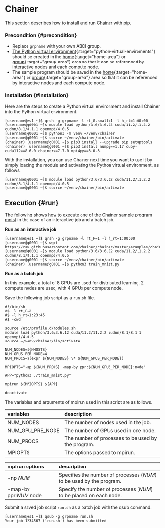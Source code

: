 # Chainer

This section describes how to install and run [Chainer](https://chainer.org/) with pip.

### Precondition {#precondition}

- Replace `grpname` with your own ABCI group.
- [The Python virtual environment](/06/#python-virtual-environments){:target="python-virtual-enviroments"} should be created in the [home](/04/#home-area){:target="home-area"} or [group](/04/#group-area){:target="group-area"} area so that it can be referenced by interactive nodes and each compute node.
- The sample program should be saved in the [home](/04/#home-area){:target="home-area"} or [group](/04/#group-area){:target="group-area"} area so that it can be referenced by interactive nodes and each compute node.

### Installation {#installation}

Here are the steps to create a Python virtual environment and install Chainer into the Python virtual environment.

```
[username@es1 ~]$ qrsh -g grpname -l rt_G.small=1 -l h_rt=1:00:00
[username@g0001 ~]$ module load python/3.6/3.6.12 cuda/11.2/11.2.2 cudnn/8.1/8.1.1 openmpi/4.0.5
[username@g0001 ~]$ python3 -m venv ~/venv/chainer
[username@g0001 ~]$ source ~/venv/chainer/bin/activate
(chainer) [username@g0001 ~]$ pip3 install --upgrade pip setuptools
(chainer) [username@g0001 ~]$ pip3 install numpy==1.17 cupy-cuda112==8.6.0 chainer==7.7.0 mpi4py==3.0.3
```

With the installation, you can use Chainer next time you want to use it by simply loading the module and activating the Python virtual environment, as follows

```
[username@g0001 ~]$ module load python/3.6/3.6.12 cuda/11.2/11.2.2 cudnn/8.1/8.1.1 openmpi/4.0.5
[username@g0001 ~]$ source ~/venv/chainer/bin/activate
```

## Execution {#run}

The following shows how to execute one of the Chainer sample program [mnist](http://yann.lecun.com/exdb/mnist/) in the case of an interactive job and a batch job.

**Run as an interactive job**

```
[username@es1 ~]$ qrsh -g grpname -l rt_F=1 -l h_rt=1:00:00
[username@g0001 ~]$ wget https://raw.githubusercontent.com/chainer/chainer/master/examples/chainermn/mnist/train_mnist.py
[username@g0001 ~]$ module load python/3.6/3.6.12 cuda/11.2/11.2.2 cudnn/8.1/8.1.1 openmpi/4.0.5
[username@g0001 ~]$ source ~/venv/chainer/bin/activate
(chainer) [username@g0001 ~]$ python3 train_mnist.py
```

**Run as a batch job**

In this example, a total of 8 GPUs are used for distributed learning. 2 compute nodes are used, with 4 GPUs per compute node.

Save the following job script as a `run.sh` file.

```
#!/bin/sh
#$ -l rt_F=2
#$ -l h_rt=1:23:45
#$ -cwd

source /etc/profile.d/modules.sh
module load python/3.6/3.6.12 cuda/11.2/11.2.2 cudnn/8.1/8.1.1 openmpi/4.0.5
source ~/venv/chainer/bin/activate

NUM_NODES=${NHOSTS}
NUM_GPUS_PER_NODE=4
NUM_PROCS=$(expr ${NUM_NODES} \* ${NUM_GPUS_PER_NODE})

MPIOPTS="-np ${NUM_PROCS} -map-by ppr:${NUM_GPUS_PER_NODE}:node"

APP="python3 ./train_mnist.py"

mpirun ${MPIOPTS} ${APP}

deactivate
```

The variables and arguments of mpirun used in this script are as follows.

| variables | description |
| :-- | :-- |
| NUM_NODES | The number of nodes used in the job. |
| NUM_GPU_PRE_NODE | The number of GPUs used in one node. |
| NUM_PROCS | The number of processes to be used by the program. |
| MPIOPTS | The options passed to mpirun. |

| mpirun options | description |
| :-- | :-- |
| -np *NUM* | Specifies the number of processes (*NUM*) to be used by the program. |
| -map-by ppr:*NUM*:node | Specify the number of processes (*NUM*) to be placed on each node. |

Submit a saved job script `run.sh` as a batch job with the qsub command.

```
[username@es1 ~]$ qsub -g grpname run.sh
Your job 1234567 ('run.sh') has been submitted
```
